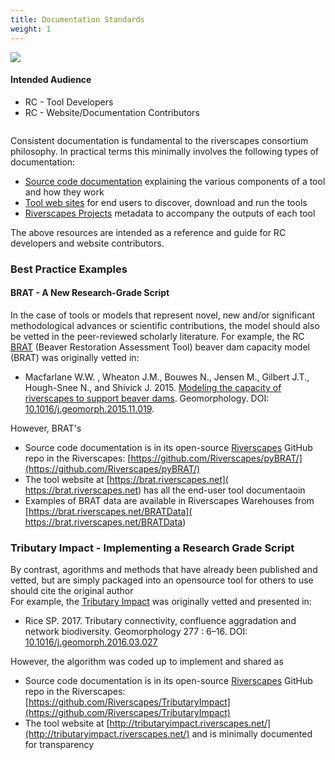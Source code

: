 ```yaml
---
title: Documentation Standards
weight: 1
---
```



<div class="row small-up-2 medium-up-3">
  <div class="column">
    <div class="card">
      <img src="{{ site.baseurl }}/assets/images/audience.png">
      <div class="card-section">
        <h4>Intended Audience</h4>
        <ul>
        <li>RC - Tool Developers </li>
        <li>RC - Website/Documentation Contributors </li>
        </ul>
      </div>
    </div>
  </div>

</div>




Consistent documentation is fundamental to the riverscapes consortium philosophy. In practical terms this minimally involves the following types of documentation:

* [Source code documentation](Source_Code) explaining the various components of a tool and how they work
* [Tool web sites](WebSites) for end users to discover, download and run the tools
* [Riverscapes Projects](Riverscapes_Projects) metadata to accompany the outputs of each tool

The above resources are intended as a reference and guide for  RC developers and website contributors. 

### Best Practice Examples

#### BRAT - A New Research-Grade Script
In the case of tools or models that represent novel, new and/or significant methodological advances or scientific contributions, the model should also be vetted  in the peer-reviewed scholarly literature. For example, the RC [BRAT](http://brat.riverscapes.net) (Beaver Restoration Assessment Tool) beaver dam capacity model (BRAT) was originally vetted in:
- Macfarlane W.W. , Wheaton J.M., Bouwes N., Jensen M., Gilbert J.T., Hough-Snee N., and Shivick J. 2015. [Modeling the capacity of riverscapes to support beaver dams](https://www.researchgate.net/publication/285590037_Modeling_the_capacity_of_riverscapes_to_support_beaver_dams). Geomorphology. DOI: [10.1016/j.geomorph.2015.11.019](http://dx.doi.org/10.1016/j.geomorph.2015.11.019).

However, BRAT's 
- Source code documentation is in its open-source [Riverscapes](https://github.com/Riverscapes) GitHub repo in the Riverscapes: 
[https://github.com/Riverscapes/pyBRAT/](https://github.com/Riverscapes/pyBRAT/)
- The tool website at [https://brat.riverscapes.net]( https://brat.riverscapes.net) has all the end-user tool documentaoin
- Examples of BRAT data are available in Riverscapes Warehouses from  [https://brat.riverscapes.net/BRATData]( https://brat.riverscapes.net/BRATData)  

### Tributary Impact - Implementing a Research Grade Script
By contrast, agorithms and methods that have already been published and vetted, but are simply packaged into an opensource tool for others to use should cite the original author   
 For example, the [Tributary Impact](http://tributaryimpact.riverscapes.net/) was originally vetted and presented in:
- Rice SP. 2017. Tributary connectivity, confluence aggradation and network biodiversity. Geomorphology 277 : 6–16. DOI: [10.1016/j.geomorph.2016.03.027](http://dx.doi.org/10.1016/j.geomorph.2016.03.027)

However, the algorithm was coded up to implement and shared as
- Source code documentation is in its open-source [Riverscapes](https://github.com/Riverscapes) GitHub repo in the Riverscapes: 
[https://github.com/Riverscapes/TributaryImpact](https://github.com/Riverscapes/TributaryImpact)
- The tool website at [http://tributaryimpact.riverscapes.net/](http://tributaryimpact.riverscapes.net/) and is minimally documented for transparency
